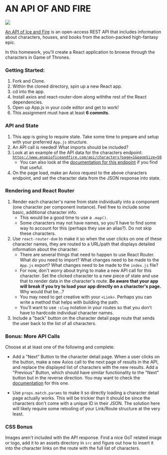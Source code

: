 # AN API OF AND FIRE
![](https://thumbs.gfycat.com/DeepUntriedCivet-small.gif)


[An API of Ice and Fire](https://www.anapioficeandfire.com/) is an open-access REST API that includes information about characters, houses, and books from the action-packed high-fantasy epic.

In this homework, you'll create a React application to browse through the characters in Game of Thrones.

### Getting Started:

1. Fork and Clone.
1. Within the cloned directory, spin up a new React app.
1. cd into the app.
1. Install axios and react-router-dom along withthe rest of the React dependencies.
1. Open up App.js in your code editor and get to work!
1. This assignment must have at least **6 commits**.

### API and State
1. This app is going to require state. Take some time to prepare and setup with your preferred `App.js` structure.
1. An API call is needed! What imports should be included?
1. Look at an example of the API data for the characters endpoint: [`https://www.anapioficeandfire.com/api/characters?page=1&pageSize=50`](https://www.anapioficeandfire.com/api/characters?page=1&pageSize=50)
    - You can also look at the [documentation for this endpoint](https://www.anapioficeandfire.com/Documentation#characters) if you find that useful.
1. On the page load, make an Axios request to the above characters endpoint, and set the character data from the JSON response into state.

### Rendering and React Router
1. Render each character's name from state individually into a component (one character per component instance). Feel free to include some basic, additional character info.
   - This would be a good time to use a `.map()`.
   - Some characters may not have names, so you'll have to find some way to account for this (perhaps they use an alias?). Do not skip these characters.
1. Use `react-router-dom` to make it so when the user clicks on one of these character names, they are routed to a URL/path that displays detailed information about the character.
    - There are several things that need to happen to use React Router. What do you need to import? What changes need to be made to the `App.js` export? What changes need to be made to the `index.js` file?
    - For now, don't worry about trying to make a new API call for this character. Set the clicked character to a new piece of state and use that to render data in the character's route. **Be aware that your app will break if you try to load your app directly on a character's page.** Why would that be...?
    - You may need to get creative with your `<Link>`. Perhaps you can write a method that helps with building the path.
    - You'll want to use `:slug` notation in your routes so that you don't have to hardcode individual character names.
1. Include a "back" button on the character detail page route that sends the user back to the list of all characters.

### Bonus: More API Calls
Choose at at least one of the following and complete:
- Add a "Next" Button to the character detail page. When a user clicks on the button, make a new Axios call to the next page of results in the API, and replace the displayed list of characters with the new results. Add a "Previous" Button, which should have similar functionality to the "Next" button but in the reverse direction. You may want to check the [documentation](https://www.anapioficeandfire.com/Documentation#characters) for this one.

- Use `props.match.params` to make it so directly loading a character detail page actually works. This will be trickier than it should be since the characters don't come with a unique ID in their JSON. The solution here will likely require some retooling of your Link/Route structure at the very least.

### CSS Bonus
Images aren't included with the API response. Find a nice GoT related image or logo, add it to an assets directory in `src` and figure out how to insert it into the character links on the route with the full list of characters.
